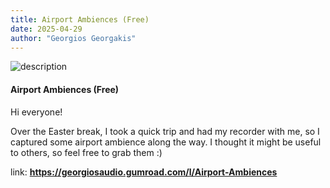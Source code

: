 ```yaml
---
title: Airport Ambiences (Free)
date: 2025-04-29
author: "Georgios Georgakis"
---
```



![description](/blogImages/Airport_Ambiences.png)

#### **Airport Ambiences (Free)**


Hi everyone!


Over the Easter break, I took a quick trip and had my recorder with me, so I captured some airport ambience along the way. I thought it might be useful to others, so feel free to grab them :)


link: **<https://georgiosaudio.gumroad.com/l/Airport-Ambiences>**

&nbsp;&nbsp;&nbsp;
&nbsp;&nbsp;&nbsp;
